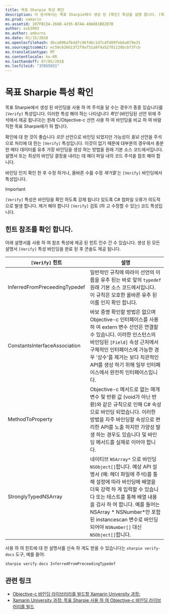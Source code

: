 ```yaml
---
title: 목표 Sharpie 특성 확인
description: 이 문서에서는 목표 Sharpie에서 생성 된 [확인] 특성을 설명 합니다. [확인] 특성 목표 Sharpie 출력 확인 수동으로 해야 하는 개발자에 게 강조 표시 합니다.
ms.prod: xamarin
ms.assetid: 107FBCEA-266B-4295-B7AA-40A881B82B7B
author: asb3993
ms.author: amburns
ms.date: 01/15/2016
ms.openlocfilehash: 4bca896afb4dfc96fd6c1d7cdf489feb6a879e31
ms.sourcegitcommit: ec50c626613f2f9af51a9f4a52781129bcbf3fcb
ms.translationtype: MT
ms.contentlocale: ko-KR
ms.lasthandoff: 07/05/2018
ms.locfileid: "37855031"
---
```

# <a name="objective-sharpie-verify-attributes"></a>목표 Sharpie 특성 확인

목표 Sharpie에서 생성 된 바인딩을 사용 하 여 주석을 달 수는 경우가 종종 있습니다를 `[Verify]` 특성입니다. 이러한 특성 해야 하는 나타냅니다 _확인_ (바인딩된 선언 위에 주석에서 제공 됩니다)는 원래 C/Objective-c 선언 사용 하 여 바인딩을 비교 하 여 바람직한 목표 Sharpie에가 하 합니다.

확인에 대 한 것이 좋습니다 _모든_ 선언으로 바인딩 되었지만 가능성이 _필요_ 선언을 주석으로 처리에 대 한는 `[Verify]` 특성입니다. 이것이 없기 때문에 대부분의 경우에서 충분 한 메타 데이터를 유추 가장 바인딩을 생성 하는 방법을 원래 기본 소스 코드에서입니다. 설명서 또는 최상의 바인딩 결정을 내리는 데 헤더 파일 내의 코드 주석을 참조 해야 합니다.

바인딩 인지 확인 한 후 수정 하거나, 올바른 수를 수정 _제거할_ 는 `[Verify]` 바인딩에서 특성입니다.

> [!IMPORTANT]
> `[Verify]` 특성은 바인딩을 확인 하도록 강제 됩니다 있도록 C# 컴파일 오류가 의도적으로 발생 합니다. 제거 해야 합니다 `[Verify]` 검토 (하 고 수정할 수 있는) 코드 특성입니다.

## <a name="verify-hints-reference"></a>힌트 참조를 확인 합니다.

아래 설명서를 사용 하 여 참조 특성에 제공 된 힌트 인수 간 수 있습니다. 생성 된 모든 설명서 `[Verify]` 특성 바인딩을 완료 된 후 콘솔도 제공 됩니다.

|`[Verify]` 힌트|설명|
|---|---|
|InferredFromPreceedingTypedef|일반적인 규칙에 따라이 선언의 이름을 유추 된는 바로 앞의 `typedef` 원래 기본 소스 코드에서입니다. 이 규칙은 모호한 올바른 유추 된 이름 인지 확인 합니다.|
|ConstantsInterfaceAssociation|바보 증명 확인할 방법은 없으며 Objective-c 인터페이스를 사용 하 여 extern 변수 선언은 연결할 수 있습니다. 이러한 인스턴스의 바인딩된 `[Field]` 속성 근처에서 구체적인 인터페이스에 가능한 경우 '상수'를 제거는 보다 직관적인 API를 생성 하기 위해 일부 인터페이스에서 완전히 인터페이스입니다.|
|MethodToProperty|Objective-c 메서드로 없는 매개 변수 및 반환 값 (void가 아닌 반환)와 같은 규칙으로 인해 C# 속성으로 바인딩 되었습니다. 이러한 방법을 자주 바인딩할 속성으로 편리한 API를 노출 하지만 가양성 발생 하는 경우도 있습니다 및 바인딩 메서드를 실제로 이어야 합니다.|
|StronglyTypedNSArray|네이티브 `NSArray*` 으로 바인딩 `NSObject[]`합니다. 예상 API 설명서 (예: 헤더 파일에 주석)를 통해 설정에 따라 바인딩에 배열을 더욱 강력 하 게 입력할 수 있습니다 또는 테스트를 통해 배열 내용을 검사 하 여 합니다. 예를 들어는 NSArray * NSNumber*만 포함 된 instancescan 변수로 바인딩되어야 `NSNumber[]` 대신 `NSObject[]`합니다.|

사용 하 여 힌트에 대 한 설명서를 신속 하 게도 받을 수 있습니다는 `sharpie verify-docs` 도구, 예를 들어:

```csharp
sharpie verify-docs InferredFromPreceedingTypedef
```

## <a name="related-links"></a>관련 링크

- [Objective-c 바인딩 라이브러리를 빌드할 Xamarin University 과정:](https://university.xamarin.com/classes/track/all#building-an-objective-c-bindings-library)
- [Xamarin University 과정: 목표 Sharpie 사용 하 여 Objective-c 바인딩 라이브러리를 빌드](https://university.xamarin.com/classes/track/all#build-an-objective-c-bindings-library-with-objective-sharpie)
